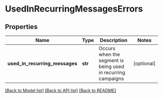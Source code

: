 # UsedInRecurringMessagesErrors

## Properties
Name | Type | Description | Notes
------------ | ------------- | ------------- | -------------
**used_in_recurring_messages** | **str** | Occurs when the segment is being used in recurring campaigns | [optional] 

[[Back to Model list]](../README.md#documentation-for-models) [[Back to API list]](../README.md#documentation-for-api-endpoints) [[Back to README]](../README.md)


